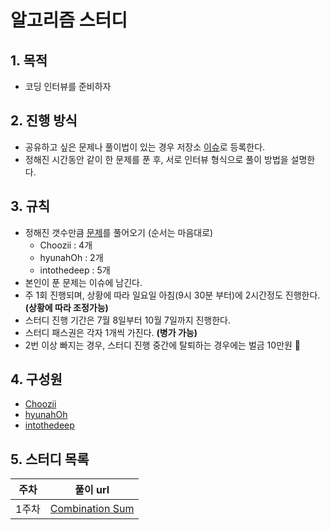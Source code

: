 # 알고리즘 스터디

## 1. 목적
- 코딩 인터뷰를 준비하자

## 2. 진행 방식
- 공유하고 싶은 문제나 풀이법이 있는 경우 저장소 [이슈](https://github.com/frontend-algo/into-the-deep/issues)로 등록한다.
- 정해진 시간동안 같이 한 문제를 푼 후, 서로 인터뷰 형식으로 풀이 방법을 설명한다.

## 3. 규칙
- 정해진 갯수만큼 [문제](https://www.teamblind.com/post/New-Year-Gift---Curated-List-of-Top-75-LeetCode-Questions-to-Save-Your-Time-OaM1orEU)를 풀어오기 (순서는 마음대로)
  - Choozii : 4개
  - hyunahOh : 2개
  - intothedeep : 5개
- 본인이 푼 문제는 이슈에 남긴다.
- 주 1회 진행되며, 상황에 따라 일요일 아침(9시 30분 부터)에 2시간정도 진행한다. **(상황에 따라 조정가능)**
- 스터디 진행 기간은 7월 8일부터 10월 7일까지 진행한다.
- 스터디 패스권은 각자 1개씩 가진다. **(병가 가능)**
- 2번 이상 빠지는 경우, 스터디 진행 중간에 탈퇴하는 경우에는 벌금 10만원 💸


## 4. 구성원
 - [Choozii](https://github.com/Choozii)
 - [hyunahOh](https://github.com/hyunahOh)
 - [intothedeep](https://github.com/intothedeep)

## 5. 스터디 목록

주차 | 풀이 url
:---: | :---: | 
1주차 | [Combination Sum](https://github.com/frontend-algo/into-the-deep/issues/5)
